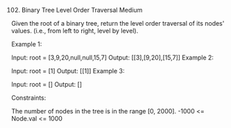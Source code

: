 102. Binary Tree Level Order Traversal
Medium

Given the root of a binary tree, return the level order traversal of its nodes' values. (i.e., from left to right, level by level).



Example 1:


Input: root = [3,9,20,null,null,15,7]
Output: [[3],[9,20],[15,7]]
Example 2:

Input: root = [1]
Output: [[1]]
Example 3:

Input: root = []
Output: []


Constraints:

The number of nodes in the tree is in the range [0, 2000].
-1000 <= Node.val <= 1000
